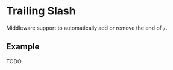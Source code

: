 # Trailing Slash

Middleware support to automatically add or remove the end of `/`.

## Example
TODO
